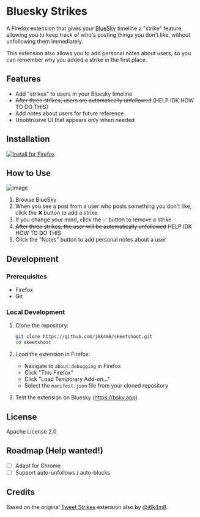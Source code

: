 # Bluesky Strikes

A Firefox extension that gives your [BlueSky](https://bsky.app) timeline a "strike" feature, allowing you to keep track of who's posting things you don't like, without unfollowing them immediately.

This extension also allows you to add personal notes about users, so you can remember why you added a strike in the first place.



## Features

-   Add "strikes" to users in your Bluesky timeline
-   ~~After three strikes, users are automatically unfollowed~~ (HELP IDK HOW TO DO THIS)
-   Add notes about users for future reference
-   Unobtrusive UI that appears only when needed

## Installation

<a href="https://github.com/j6k4m8/skeetshoot/releases/latest/download/bluesky_strikes.xpi">
  <img src="https://img.shields.io/badge/Install%20for%20Firefox-FF7139?style=for-the-badge&logo=firefox-browser&logoColor=white" alt="Install for Firefox" />
</a>

## How to Use

![image](https://github.com/user-attachments/assets/88a36ea5-52bd-4704-a42a-53c584bb5e82)

1. Browse BlueSky
2. When you see a post from a user who posts something you don't like, click the ❌ button to add a strike
3. If you change your mind, click the ✅ button to remove a strike
4. ~~After three strikes, the user will be automatically unfollowed~~ HELP IDK HOW TO DO THIS
5. Click the "Notes" button to add personal notes about a user

## Development

### Prerequisites

-   Firefox
-   Git

### Local Development

1. Clone the repository:

    ```bash
    git clone https://github.com/j6k4m8/skeetshoot.git
    cd skeetshoot
    ```

2. Load the extension in Firefox:

    - Navigate to `about:debugging` in Firefox
    - Click "This Firefox"
    - Click "Load Temporary Add-on..."
    - Select the `manifest.json` file from your cloned repository

3. Test the extension on Bluesky (https://bsky.app)

## License

Apache License 2.0

## Roadmap (Help wanted!)

- [ ] Adapt for Chrome
- [ ] Support auto-unfollows / auto-blocks

## Credits

Based on the original [Tweet Strikes](https://github.com/j6k4m8/tweet-strikes) extension also by [@j6k4m8](https://github.com/j6k4m8).
